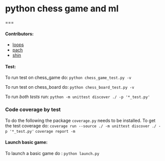 # python chess game and ml

===

#### Contributors:

* [loops](https://github.com/juan-restrepop/)
* [pach](https://github.com/rodfr/)
* [shin](https://github.com/santiaago/)


#### Test:

To run test on chess_game do: `python chess_game_test.py -v`

To run test on chess_board do: `python chess_board_test.py -v`

To run *both tests* run:
    `python -m unittest discover ./ -p '*_test.py'` 

### Code coverage by test
To do the following the package `coverage.py` needs to be installed.
To get the test coverage do:
    `coverage run --source ./ -m unittest discover ./ -p '*_test.py'`
    `coverage report -m`

#### Launch basic game:

To launch a basic game do : `python launch.py`